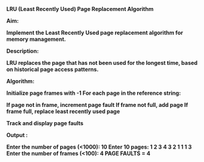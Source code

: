 <b>
LRU (Least Recently Used) Page Replacement Algorithm
  
Aim:

Implement the Least Recently Used page replacement algorithm for memory management.

Description:

LRU replaces the page that has not been used for the longest time, based on historical page access patterns.

Algorithm:

Initialize page frames with -1
For each page in the reference string:

If page not in frame, increment page fault
If frame not full, add page
If frame full, replace least recently used page


Track and display page faults

Output :

Enter the number of pages (<1000):
10
Enter 10 pages:
1 2 3 4 3 2 1 1 1 3
Enter the number of frames (<100):
4
PAGE FAULTS = 4
</b>
